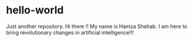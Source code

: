 # hello-world
Just another repository.
Hi there !! My name is Hamza Shahab. I am here to bring revolutionary changes in artificial intelligence!!!

